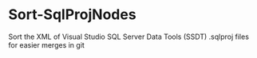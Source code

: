 # Sort-SqlProjNodes
Sort the XML of Visual Studio SQL Server Data Tools (SSDT) .sqlproj files for easier merges in git
